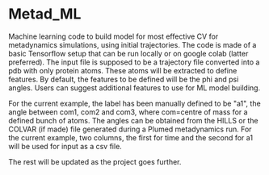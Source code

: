 # Metad_ML
Machine learning code to build model for most effective CV for metadynamics simulations, using initial trajectories.
The code is made of a basic Tensorflow setup that can be run locally or on google colab (latter preferred).
The input file is supposed to be a trajectory file converted into a pdb with only protein atoms. These atoms will be extracted to define features.
By default, the features to be defined will be the phi and psi angles. Users can suggest additional features to use for ML model building.

For the current example, the label has been manually defined to be "a1", the angle between com1, com2 and com3, where com=centre of mass for a defined bunch of atoms. The angles can be obtained from the HILLS or the COLVAR (if made) file generated during a Plumed metadynamics run. For the current example, two columns, the first for time and the second for a1 will be used for input as a csv file.

The rest will be updated as the project goes further.
